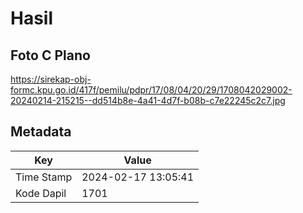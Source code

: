 # Hasil

## Foto C Plano

https://sirekap-obj-formc.kpu.go.id/417f/pemilu/pdpr/17/08/04/20/29/1708042029002-20240214-215215--dd514b8e-4a41-4d7f-b08b-c7e22245c2c7.jpg


## Metadata

| Key        | Value               |
| ---------- | ------------------- |
| Time Stamp | 2024-02-17 13:05:41 |
| Kode Dapil | 1701                |



